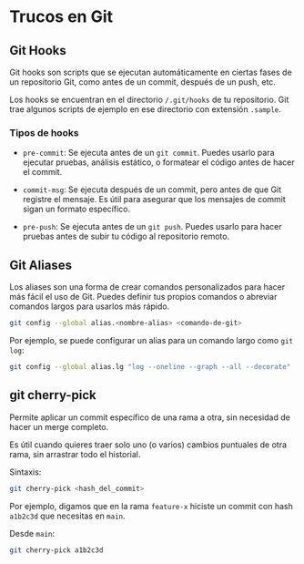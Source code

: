 # Trucos en Git

## Git Hooks

Git hooks son scripts que se ejecutan automáticamente en ciertas fases de un repositorio Git, como antes de un commit, después de un push, etc.

Los hooks se encuentran en el directorio `/.git/hooks` de tu repositorio. Git trae algunos scripts de ejemplo en ese directorio con extensión `.sample`.

### Tipos de hooks

* `pre-commit`: Se ejecuta antes de un `git commit`. Puedes usarlo para ejecutar pruebas, análisis estático, o formatear el código antes de hacer el commit.

* `commit-msg`: Se ejecuta después de un commit, pero antes de que Git registre el mensaje. Es útil para asegurar que los mensajes de commit sigan un formato específico.

* `pre-push`: Se ejecuta antes de un `git push`. Puedes usarlo para hacer pruebas antes de subir tu código al repositorio remoto.

## Git Aliases

Los aliases son una forma de crear comandos personalizados para hacer más fácil el uso de Git. Puedes definir tus propios comandos o abreviar comandos largos para usarlos más rápido.

```bash
git config --global alias.<nombre-alias> <comando-de-git>
```

Por ejemplo, se puede configurar un alias para un comando largo como `git log`:

```bash
git config --global alias.lg "log --oneline --graph --all --decorate"
```

## git cherry-pick

Permite aplicar un commit específico de una rama a otra, sin necesidad de hacer un merge completo.

Es útil cuando quieres traer solo uno (o varios) cambios puntuales de otra rama, sin arrastrar todo el historial.

Sintaxis:

```bash
git cherry-pick <hash_del_commit>
```

Por ejemplo, digamos que en la rama `feature-x` hiciste un commit con hash `a1b2c3d` que necesitas en `main`.

Desde `main`:

```bash
git cherry-pick a1b2c3d
```